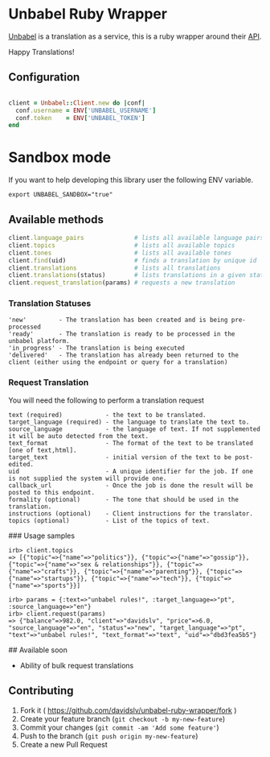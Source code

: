 # Unbabel Ruby Wrapper

[Unbabel](https://unbabel.com/) is a translation as a service, this is a ruby wrapper around their [API](https://github.com/Unbabel/unbabel_api).

Happy Translations!


## Configuration

```ruby

client = Unbabel::Client.new do |conf|
  conf.username = ENV['UNBABEL_USERNAME']
  conf.token    = ENV['UNBABEL_TOKEN']
end

```

# Sandbox mode

If you want to help developing this library user the following ENV variable.

```shell
export UNBABEL_SANDBOX="true"
```

## Available methods

```ruby
client.language_pairs              # lists all available language pairs
client.topics                      # lists all available topics
client.tones                       # lists all available tones
client.find(uid)                   # finds a translation by unique id
client.translations                # lists all translations
client.translations(status)        # lists translations in a given status
client.request_translation(params) # requests a new translation
```

### Translation Statuses

```
'new'         - The translation has been created and is being pre-processed
'ready'       - The translation is ready to be processed in the unbabel platform.
'in_progress' - The translation is being executed
'delivered'   - The translation has already been returned to the client (either using the endpoint or query for a translation)
```

### Request Translation

You will need the following to perform a translation request

```
text (required)            - the text to be translated.
target_language (required) - the language to translate the text to.
source_language            - the language of text. If not supplemented it will be auto detected from the text.
text_format                - The format of the text to be translated [one of text,html].
target_text                - initial version of the text to be post-edited.
uid                        - A unique identifier for the job. If one is not supplied the system will provide one.
callback_url               - Once the job is done the result will be posted to this endpoint.
formality (optional)       - The tone that should be used in the translation.
instructions (optional)    - Client instructions for the translator.
topics (optional)          - List of the topics of text.
```

### Usage samples

```
irb> client.topics
=> [{"topic"=>{"name"=>"politics"}}, {"topic"=>{"name"=>"gossip"}}, {"topic"=>{"name"=>"sex & relationships"}}, {"topic"=>{"name"=>"crafts"}}, {"topic"=>{"name"=>"parenting"}}, {"topic"=>{"name"=>"startups"}}, {"topic"=>{"name"=>"tech"}}, {"topic"=>{"name"=>"sports"}}]

irb> params = {:text=>"unbabel rules!", :target_language=>"pt", :source_language=>"en"}
irb> client.request(params)
=> {"balance"=>982.0, "client"=>"davidslv", "price"=>6.0, "source_language"=>"en", "status"=>"new", "target_language"=>"pt", "text"=>"unbabel rules!", "text_format"=>"text", "uid"=>"dbd3fea5b5"}
```

## Available soon

- Ability of bulk request translations

## Contributing

1. Fork it ( https://github.com/davidslv/unbabel-ruby-wrapper/fork )
2. Create your feature branch (`git checkout -b my-new-feature`)
3. Commit your changes (`git commit -am 'Add some feature'`)
4. Push to the branch (`git push origin my-new-feature`)
5. Create a new Pull Request
